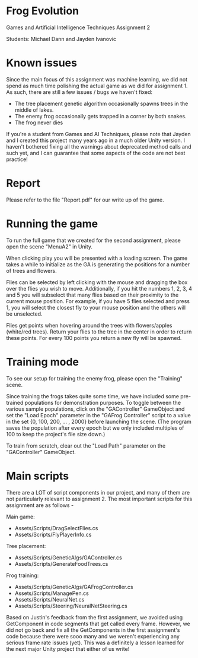 # Frog Evolution

Games and Artificial Intelligence Techniques
Assignment 2

Students: Michael Dann and Jayden Ivanovic

# Known issues
Since the main focus of this assignment was machine learning, we did not spend as much time polishing the actual game as we did for assignment 1. As such, there are still a few issues / bugs we haven't fixed:
- The tree placement genetic algorithm occasionally spawns trees in the middle of lakes.
- The enemy frog occasionally gets trapped in a corner by both snakes.
- The frog never dies

If you're a student from Games and AI Techniques, please note that Jayden and I created this project many years ago in a much older Unity version. I haven't bothered fixing all the warnings about deprecated method calls and such yet, and I can guarantee that some aspects of the code are not best practice!

# Report
Please refer to the file "Report.pdf" for our write up of the game.

# Running the game
To run the full game that we created for the second assignment, please open the scene "MenuA2" in Unity.

When clicking play you will be presented with a loading screen. The game takes a while to initialize as the GA is generating the positions for a number of trees and flowers.

Flies can be selected by left clicking with the mouse and dragging the box over the flies you wish to move. Additionally, if you hit the numbers 1, 2, 3, 4 and 5 you will subselect that many flies based on their proximity to the current mouse position. For example, if you have 5 flies selected and press 1, you will select the closest fly to your mouse position and the others will be unselected.

Flies get points when hovering around the trees with flowers/apples (white/red trees). Return your flies to the tree in the center in order to return these points. For every 100 points you return a new fly will be spawned.

# Training mode
To see our setup for training the enemy frog, please open the "Training" scene.

Since training the frogs takes quite some time, we have included some pre-trained populations for demonstration purposes. To toggle between the various sample populations, click on the "GAController" GameObject and set the "Load Epoch" parameter in the "GAFrog Controller" script to a value in the set {0, 100, 200, ... , 2000} before launching the scene. (The program saves the population after every epoch but we only included multiples of 100 to keep the project's file size down.)

To train from scratch, clear out the "Load Path" parameter on the "GAController" GameObject.

# Main scripts
There are a LOT of script components in our project, and many of them are not particularly relevant to assignment 2. The most important scripts for this assignment are as follows -

Main game:
- Assets/Scripts/DragSelectFlies.cs
- Assets/Scripts/FlyPlayerInfo.cs

Tree placement:
- Assets/Scripts/GeneticAlgs/GAController.cs
- Assets/Scripts/GenerateFoodTrees.cs

Frog training:
- Assets/Scripts/GeneticAlgs/GAFrogController.cs
- Assets/Scripts/ManagePen.cs
- Assets/Scripts/NeuralNet.cs
- Assets/Scripts/Steering/NeuralNetSteering.cs

Based on Justin's feedback from the first assignment, we avoided using GetComponent in code segments that get called every frame. However, we did not go back and fix all the GetComponents in the first assignment's code because there were sooo many and we weren't experiencing any serious frame rate issues (yet). This was a definitely a lesson learned for the next major Unity project that either of us write!
